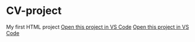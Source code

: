 # CV-project
My first HTML project
[Open this project in VS Code](https://vscode.dev/users/radovan/programiranje/projekat1/index.html)
[Open this project in VS Code](https://vscode.dev/github/Radovan28/CV-project)
